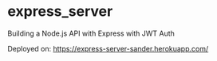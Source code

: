 # express_server
Building a Node.js API with Express with JWT Auth

Deployed on: https://express-server-sander.herokuapp.com/
